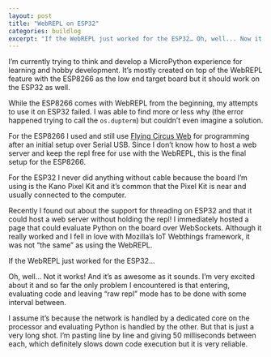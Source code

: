 ```yaml
---
layout: post
title: "WebREPL on ESP32"
categories: buildlog
excerpt: "If the WebREPL just worked for the ESP32… Oh, well... Now it works!"
---
```


I’m currently trying to think and develop a MicroPython experience for learning and hobby development. It’s mostly created on top of the WebREPL feature with the ESP8266 as the low end target board but it should work on the ESP32 as well.

While the ESP8266 comes with WebREPL from the beginning, my attempts to use it on ESP32 failed. I was able to find more or less why (the error happened trying to call the `os.dupterm`) but couldn’t even imagine a solution.

For the ESP8266 I used and still use [Flying Circus Web](http://flying-circus-web.herokuapp.com) for programming after an initial setup over Serial USB. Since I don’t know how to host a web server and keep the repl free for use with the WebREPL, this is the final setup for the ESP8266.

For the ESP32 I never did anything without cable because the board I’m using is the Kano Pixel Kit and it’s common that the Pixel Kit is near and usually connected to the computer.

Recently I found out about the support for threading on ESP32 and that it could host a web server without holding the repl! I immediately hosted a page that could evaluate Python on the board over WebSockets. Although it really worked and I fell in love with Mozilla’s IoT Webthings framework, it was not “the same” as using the WebREPL.

If the WebREPL just worked for the ESP32…

Oh, well... Not it works! And it’s as awesome as it sounds. I’m very excited about it and so far the only problem I encountered is that entering, evaluating code and leaving “raw repl” mode has to be done with some interval between.

I assume it’s because the network is handled by a dedicated core on the processor and evaluating Python is handled by the other. But that is just a very long shot. I’m pasting line by line and giving 50 milliseconds between each, which definitely slows down code execution but it is very reliable.
